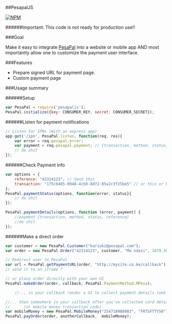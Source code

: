##PesapalJS

[![NPM](https://nodei.co/npm/pesapaljs.png?downloads=true&downloadRank=true&stars=true)](https://www.npmjs.org/package/pesapaljs)

######Important: This code is not ready for production use!!

###Goal

Make it easy to integrate [PesaPal](https://www.pesapal.com) into a website or mobile app AND most importantly allow one 
to customize the payment user interface.

###Features

- Prepare signed URL for payment page.
- Custom payment page

###Usage summary

######Setup
```javascript
var PesaPal = require('pesapaljs');
PesaPal.initialize({key: CONSUMER_KEY, secret: CONSUMER_SECRET});
```
    
######Listen for payment notifications
```javascript
// Listen for IPNs (With an express app)
app.get('/ipn', PesaPal.listen, function(req, res){ 
    var error = req.pesapal.error;
    var payment = req.pesapal.payment; // {transaction, method, status, reference}
    // do shit 
});
```
    
######Check Payment info
```javascript
var options = {
    reference: "42314123", // Send this
    transaction: "175c6485-0948-4cb9-8d72-05a2c3f25be5" // or this or both.
};
PesaPal.paymentStatus(options, function(error, status}{
    // do shit
});

PesaPal.paymentDetails(options, function (error, payment) {
    //payment {transaction, method, status, reference}
    //do shit
});
```
    
######Make a direct order
```javascript
var customer = new PesaPal.Customer("kariuki@pesapal.com");
var order = new PesaPal.Order("42314123", customer, "Ma ndazi", 1679.50, "KES", "MERCHANT");

// Redirect user to PesaPal
var url = PesaPal.getPaymentURL(order, "http://mysite.co.ke/callback");
// send it to an iframe ?

// or place order directly with your own UI
PesaPal.makeOrder(order, callback, PesaPal.PaymentMethod.MPesa);

    //... in your callback render a UI to collect payment details (web or mobile)

//... then somewhere in your callback after you've collected card details 
//      (or mobile money transaction code)
var mobileMoney = new PesaPal.MobileMoney("254718988983", "FRTSFTTY56");
PesaPal.payOrder(order, anotherCallback,  mobileMoney);
```
